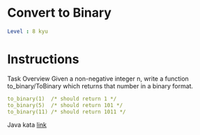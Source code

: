 # Convert to Binary

```yaml
Level : 8 kyu
```

# Instructions
Task Overview
Given a non-negative integer n, write a function to_binary/ToBinary which returns that number in a binary format.
```yaml
to_binary(1)  /* should return 1 */
to_binary(5)  /* should return 101 */
to_binary(11) /* should return 1011 */
```

Java kata [link](https://www.codewars.com/kata/59fca81a5712f9fa4700159a/train/java)